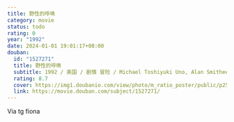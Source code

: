 ```yaml
---
title: 野性的呼唤
category: movie
status: todo
rating: 0
year: "1992"
date: 2024-01-01 19:01:17+08:00
douban:
  id: "1527271"
  title: 野性的呼唤
  subtitle: 1992 / 美国 / 剧情 冒险 / Michael Toshiyuki Uno, Alan Smithee / 瑞克·斯克路德 高登·图托西斯
  rating: 8.7
  cover: https://img1.doubanio.com/view/photo/m_ratio_poster/public/p2519381060.jpg
  link: https://movie.douban.com/subject/1527271/
---
```


Via tg fiona 
